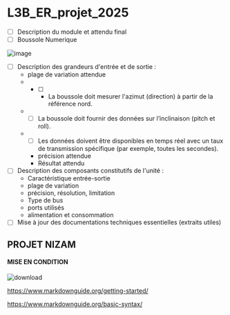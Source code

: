 # L3B_ER_projet_2025
- [ ] Description du module et attendu final
- [ ] Boussole Numerique

![image](https://github.com/user-attachments/assets/73772ac3-c29a-4dd1-940a-bab488e4cb58)

- [ ] Description des grandeurs d'entrée et de sortie :
    - plage de variation attendue
    - - [ ] - La boussole doit mesurer l'azimut (direction) à partir de la référence nord.
  - - [ ] La boussole doit fournir des données sur l’inclinaison (pitch et roll).
  - - [ ] Les données doivent être disponibles en temps réel avec un taux de transmission spécifique (par exemple, toutes les secondes).

    - précision attendue
    - Résultat attendu
- [ ] Description des composants constitutifs de l'unité : 
    - Caractéristique entrée-sortie
    - plage de variation
    - précision, résolution, limitation
    - Type de bus
    - ports utilisés
    - alimentation et consommation
- [ ] Mise à jour des documentations techniques essentielles (extraits utiles)
## PROJET NIZAM 
#### MISE EN CONDITION
![download](https://github.com/user-attachments/assets/7424d038-6472-4bc9-b47e-51e8cff577d1)

https://www.markdownguide.org/getting-started/

https://www.markdownguide.org/basic-syntax/
